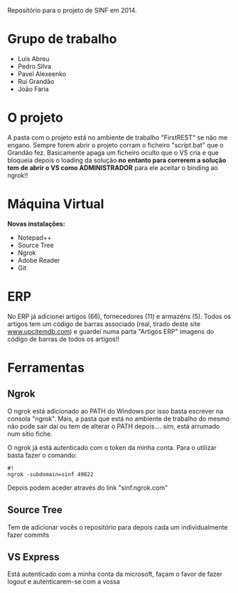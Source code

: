 Repositório para o projeto de SINF em 2014.

# Grupo de trabalho #
* Luis Abreu
* Pedro Silva
* Pavel Alexeenko
* Rui Grandão
* João Faria

# O projeto #
A pasta com o projeto está no ambiente de trabalho "FirstREST" se não me engano. Sempre forem abrir o projeto corram o ficheiro "script.bat" que o Grandão fez. Basicamente apaga um ficheiro oculto que o VS cria e que bloqueia depois o loading da solução **no entanto para correrem a solução tem de abrir o VS como ADMINISTRADOR** para ele aceitar o binding ao ngrok!!

# Máquina Virtual #

**Novas instalações:**

* Notepad++
* Source Tree
* Ngrok
* Adobe Reader
* Git

# ERP #
No ERP já adicionei artigos (66), fornecedores (11) e armazéns (5).
Todos os artigos tem um código de barras associado (real, tirado deste site www.upcitemdb.com) e guardei numa parta "Artigos ERP" imagens do código de barras de todos os artigos!!


# Ferramentas #

## Ngrok ##
O ngrok está adicionado ao PATH do Windows por isso basta escrever na consola "ngrok". Mais, a pasta que está no ambiente de trabalho do mesmo não pode sair daí ou tem de alterar o PATH depois.... sim, está arrumado num sitio fiche.

O ngrok já está autenticado com o token da minha conta. Para o utilizar basta fazer o comando: 

```
#!
ngrok -subdomain=sinf 49822

```

Depois podem aceder através do link "sinf.ngrok.com"

## Source Tree ##
Tem de adicionar vocês o repositório para depois cada um individualmente fazer commits

## VS Express ##
Está autenticado com a minha conta da microsoft, façam o favor de fazer logout e autenticarem-se com a vossa